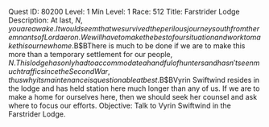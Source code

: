Quest ID: 80200
Level: 1
Min Level: 1
Race: 512
Title: Farstrider Lodge
Description: At last, $N, you are awake. It would seem that we survived the perilous journey south from the remnants of Lordaeron. We will have to make the best of our situation and work to make this our new home.$B$BThere is much to be done if we are to make this more than a temporary settlement for our people, $N. This lodge has only had to accommodate a handful of hunters and hasn't seen much traffic since the Second War, thus why its maintenance is questionable at best.$B$BVyrin Swiftwind resides in the lodge and has held station here much longer than any of us. If we are to make a home for ourselves here, then we should seek her counsel and ask where to focus our efforts.
Objective: Talk to Vyrin Swiftwind in the Farstrider Lodge.
